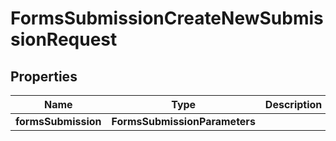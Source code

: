 

# FormsSubmissionCreateNewSubmissionRequest


## Properties

| Name | Type | Description | Notes |
|------------ | ------------- | ------------- | -------------|
|**formsSubmission** | **FormsSubmissionParameters** |  |  [optional] |



